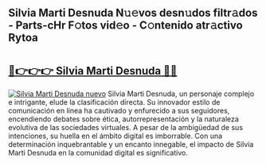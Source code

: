 ## Silvia Marti Desnuda N𝚞𝚎vos desn𝚞dos filtr𝚊dos - Parts-cHr F𝚘tos vid𝚎o - C𝚘ntenido atr𝚊ctivo Rytoa

# <h2><a href="http://mb94c4.tromn.icu/?c=Silvia+Marti+Desnuda">🔗👉👉👉 Silvia Marti Desnuda 🔗🔗</a></h2>

[![Silvia Marti Desnuda nuevo](https://i.imgur.com/pEAQMta.gif)](http://mb94c4.tromn.icu/?c=Silvia+Marti+Desnuda)
Silvia Marti Desnuda, un personaje complejo e intrigante, elude la clasificación directa. Su innovador estilo de comunicación en línea ha cautivado y enfurecido a sus seguidores, encendiendo debates sobre ética, autorrepresentación y la naturaleza evolutiva de las sociedades virtuales. A pesar de la ambigüedad de sus intenciones, su huella en el ámbito digital es imborrable. Con una determinación inquebrantable y un encanto innegable, el impacto de Silvia Marti Desnuda en la comunidad digital es significativo.
